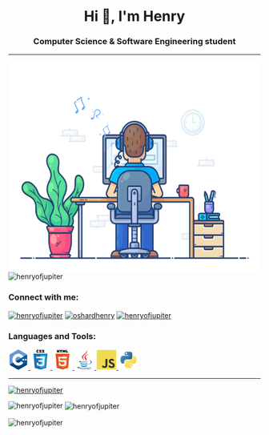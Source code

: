 <h1 align="center">Hi 👋, I'm Henry</h1>
<h3 align="center">Computer Science & Software Engineering student</h3>
<hr>
<p><img align = "right" src= "https://github.com/henryofjupiter/henryofjupiter/blob/main/68747470733a2f2f7468756d62732e6766796361742e636f6d2f4576696c4e657874446576696c666973682d736d616c6c2e676966.gif" width= "600" height= "420"/></p>
<div>
<p align="left"> <img src="https://komarev.com/ghpvc/?username=henryofjupiter&label=Profile%20views&color=0e75b6&style=flat" alt="henryofjupiter" /> </p>
<h3 align="left">Connect with me:</h3>
<p align="left">
<a href="https://twitter.com/henryofjupiter" target="blank"><img align="center" src="https://raw.githubusercontent.com/rahuldkjain/github-profile-readme-generator/master/src/images/icons/Social/twitter.svg" alt="henryofjupiter" height="30" width="40" /></a>
<a href="https://linkedin.com/in/oshardhenry" target="blank"><img align="center" src="https://raw.githubusercontent.com/rahuldkjain/github-profile-readme-generator/master/src/images/icons/Social/linked-in-alt.svg" alt="oshardhenry" height="30" width="40" /></a>
<a href="https://www.leetcode.com/henryofjupiter" target="blank"><img align="center" src="https://raw.githubusercontent.com/rahuldkjain/github-profile-readme-generator/master/src/images/icons/Social/leet-code.svg" alt="henryofjupiter" height="30" width="40" /></a>
</p>
<h3 align="left">Languages and Tools:</h3>
<p align="left"> <a href="https://www.w3schools.com/cpp/" target="_blank" rel="noreferrer"> <img src="https://raw.githubusercontent.com/devicons/devicon/master/icons/cplusplus/cplusplus-original.svg" alt="cplusplus" width="40" height="40"/> </a> <a href="https://www.w3schools.com/css/" target="_blank" rel="noreferrer"> <img src="https://raw.githubusercontent.com/devicons/devicon/master/icons/css3/css3-original-wordmark.svg" alt="css3" width="40" height="40"/> </a> <a href="https://www.w3.org/html/" target="_blank" rel="noreferrer"> <img src="https://raw.githubusercontent.com/devicons/devicon/master/icons/html5/html5-original-wordmark.svg" alt="html5" width="40" height="40"/> </a> <a href="https://www.java.com" target="_blank" rel="noreferrer"> <img src="https://raw.githubusercontent.com/devicons/devicon/master/icons/java/java-original.svg" alt="java" width="40" height="40"/> </a> <a href="https://developer.mozilla.org/en-US/docs/Web/JavaScript" target="_blank" rel="noreferrer"> <img src="https://raw.githubusercontent.com/devicons/devicon/master/icons/javascript/javascript-original.svg" alt="javascript" width="40" height="40"/> </a> <a href="https://www.python.org" target="_blank" rel="noreferrer"> <img src="https://raw.githubusercontent.com/devicons/devicon/master/icons/python/python-original.svg" alt="python" width="40" height="40"/> </a> </p>
<hr>
<p align="left"> <a href="https://github.com/ryo-ma/github-profile-trophy"><img src="https://github-profile-trophy.vercel.app/?username=henryofjupiter" alt="henryofjupiter" /></a> </p>

<p><img align="left" src="https://github-readme-stats.vercel.app/api/top-langs?username=henryofjupiter&show_icons=true&locale=en&layout=compact" alt="henryofjupiter" /></p>

<p>&nbsp;<img align="center" src="https://github-readme-stats.vercel.app/api?username=henryofjupiter&show_icons=true&locale=en" alt="henryofjupiter" /></p>

<p><img align="center" src="https://github-readme-streak-stats.herokuapp.com/?user=henryofjupiter&" alt="henryofjupiter" /></p>
</div>
